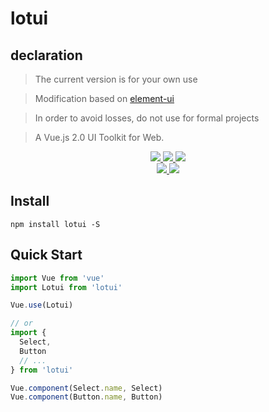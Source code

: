 # lotui

## declaration

> The current version is for your own use

> Modification based on
> <a href="https://www.npmjs.com/package/element-ui">
> element-ui
> </a>

> In order to avoid losses, do not use for formal projects

> A Vue.js 2.0 UI Toolkit for Web.

<p align="center">
  <a href="https://cdnjs.com/libraries/lotui">
    <img src="https://img.shields.io/cdnjs/v/lotui.svg">
  </a>
  <a href="https://www.npmjs.org/package/lotui">
    <img src="https://img.shields.io/npm/v/lotui.svg">
  </a>
  <a href="https://npmcharts.com/compare/lotui?minimal=true">
    <img src="http://img.shields.io/npm/dm/lotui.svg">
  </a>
  <br>
  <a href="http://img.badgesize.io/https://unpkg.com/lotui/lib/index.js?compression=gzip&label=gzip%20size:%20JS">
    <img src="http://img.badgesize.io/https://unpkg.com/lotui/lib/index.js?compression=gzip&label=gzip%20size:%20JS">
  </a>
  <a href="http://img.badgesize.io/https://unpkg.com/lotui/lib/theme-chalk/index.css?compression=gzip&label=gzip%20size:%20CSS">
    <img src="http://img.badgesize.io/https://unpkg.com/lotui/lib/theme-chalk/index.css?compression=gzip&label=gzip%20size:%20CSS">
  </a>
</p>

## Install

```shell
npm install lotui -S
```

## Quick Start

```javascript
import Vue from 'vue'
import Lotui from 'lotui'

Vue.use(Lotui)

// or
import {
  Select,
  Button
  // ...
} from 'lotui'

Vue.component(Select.name, Select)
Vue.component(Button.name, Button)
```